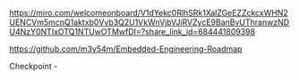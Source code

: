 https://miro.com/welcomeonboard/V1dYekc0RlhSRk1XalZGeEZZckcxWHN2UENCVm5mcnQ1aktxb0Vvb3Q2U1VkWnVjbVJiRVZycE9BanBvUThranwzNDU4NzY0NTIxOTQ1NTUwOTMwfDI=?share_link_id=684441809398

https://github.com/m3y54m/Embedded-Engineering-Roadmap

Checkpoint - 